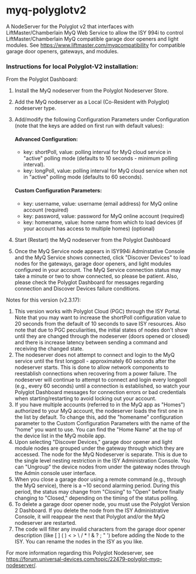 # myq-polyglotv2
A NodeServer for the Polyglot v2 that interfaces with LiftMaster/Chamberlain MyQ Web Service to allow the ISY 994i to control LiftMaster/Chamberlain MyQ compatible garage door openers and light modules. See https://www.liftmaster.com/myqcompatibility for compatible garage door openers, gateways, and modules.

### Instructions for local Polyglot-V2 installation:

From the Polyglot Dashboard:
1. Install the MyQ nodeserver from the Polyglot Nodeserver Store.
2. Add the MyQ nodeserver as a Local (Co-Resident with Polyglot) nodeserver type.
3. Add/modify the following Configuration Parameters under Configuration (note that the keys are added on first run with default values):

    #### Advanced Configuration:
    - key: shortPoll, value: polling interval for MyQ cloud service in "active" polling mode (defaults to 10 seconds - minimum polling interval).
    - key: longPoll, value: polling interval for MyQ cloud service when not in "active" polling mode (defaults to 60 seconds).

    #### Custom Configuration Parameters:
    - key: username, value: username (email address) for MyQ online account (required)
    - key: password, value: password for MyQ online account (required)
    - key: homename, value: home name from which to load devices (if your account has access to multiple homes) (optional)

4. Start (Restart) the MyQ nodeserver from the Polyglot Dashboard
5. Once the MyQ Service node appears in ISY994i Adminstative Console and the MyQ Service shows connected, click "Discover Devices" to load nodes for the gateways, garage door openers, and light modules configured in your account. The MyQ Service connection status may take a minute or two to show connected, so please be patient. Also, please check the Polyglot Dashboard for messages regarding connection and Discover Devices failure conditions.

Notes for this version (v2.3.17):

1. This version works with Polyglot Cloud (PGC) through the ISY Portal. Note that you may want to increase the shortPoll configuration value to 20 seconds from the default of 10 seconds to save ISY resources. Also note that due to PGC peculiarities, the initial states of nodes don't show until they are changed through the nodeserver (doors opened or closed) and there is increase latency between sending a command and receiving the changed state.
2. The nodeserver does not attempt to connect and login to the MyQ service until the first longpoll - approximately 60 seconds after the nodeserver starts. This is done to allow network components to reestablish connections when recovering from a power failure. The nodeserver will continue to attempt to connect and login every longpoll (e.g., every 60 seconds) until a connection is established, so watch your Polyglot Dashboard messages for connection errors or bad credentials when starting/restarting to avoid locking out your account.
3. If you have multiple accounts (referred to in the MyQ app as "Homes") authorized to your MyQ account, the nodeserver loads the first one in the list by default. To change this, add the "homename" configuration parameter to the Custom Configuration Parameters with the name of the "home" you want to use. You can find the "Home Name" at the top of the device list in the MyQ mobile app.
4. Upon selecting "Discover Devices," garage door opener and light module nodes are grouped under the gateway through which they are accessed. The node for the MyQ Nodeserver is separate. This is due to the single level nesting restriction in the ISY Administration Console. You can "Ungroup" the device nodes from under the gateway nodes through the Admin console user interface.
5. When you close a garage door using a remote command (e.g., through the MyQ service), there is a ~10 second alarming period. During this period, the status may change from "Closing" to "Open" before finally changing to "Closed," depending on the timing of the status polling.
6. To delete a garage door opener node, you must use the Polyglot Version 2 Dashboard. If you delete the node from the ISY Administrative Console, it will reappear the next that Polyglot and/or the MyQ nodeserver are restarted.
7. The code will filter any invalid characters from the garage door opener description (like [ ] ( ) < > \ / * ! & ? ; " ') before adding the Node to the ISY. You can rename the nodes in the ISY as you like.

For more information regarding this Polyglot Nodeserver, see https://forum.universal-devices.com/topic/22479-polyglot-myq-nodeserver/.